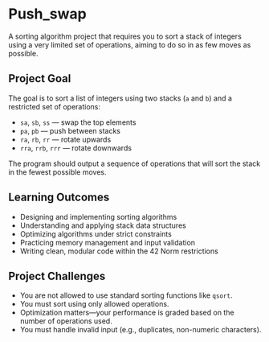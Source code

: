 # Push_swap

A sorting algorithm project that requires you to sort a stack of integers using a very limited set of operations, aiming to do so in as few moves as possible.

## Project Goal

The goal is to sort a list of integers using two stacks (`a` and `b`) and a restricted set of operations:

- `sa`, `sb`, `ss` — swap the top elements
- `pa`, `pb` — push between stacks
- `ra`, `rb`, `rr` — rotate upwards
- `rra`, `rrb`, `rrr` — rotate downwards

The program should output a sequence of operations that will sort the stack in the fewest possible moves.

## Learning Outcomes

- Designing and implementing sorting algorithms
- Understanding and applying stack data structures
- Optimizing algorithms under strict constraints
- Practicing memory management and input validation
- Writing clean, modular code within the 42 Norm restrictions

## Project Challenges

- You are not allowed to use standard sorting functions like `qsort`.
- You must sort using only allowed operations.
- Optimization matters—your performance is graded based on the number of operations used.
- You must handle invalid input (e.g., duplicates, non-numeric characters).
